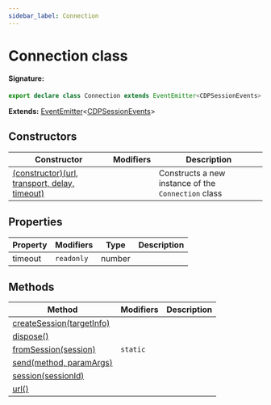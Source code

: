 ```yaml
---
sidebar_label: Connection
---
```


# Connection class

#### Signature:

```typescript
export declare class Connection extends EventEmitter<CDPSessionEvents>
```

**Extends:** [EventEmitter](./puppeteer.eventemitter.md)&lt;[CDPSessionEvents](./puppeteer.cdpsessionevents.md)&gt;

## Constructors

| Constructor                                                                              | Modifiers | Description                                                    |
| ---------------------------------------------------------------------------------------- | --------- | -------------------------------------------------------------- |
| [(constructor)(url, transport, delay, timeout)](./puppeteer.connection._constructor_.md) |           | Constructs a new instance of the <code>Connection</code> class |

## Properties

| Property | Modifiers             | Type   | Description |
| -------- | --------------------- | ------ | ----------- |
| timeout  | <code>readonly</code> | number |             |

## Methods

| Method                                                               | Modifiers           | Description |
| -------------------------------------------------------------------- | ------------------- | ----------- |
| [createSession(targetInfo)](./puppeteer.connection.createsession.md) |                     |             |
| [dispose()](./puppeteer.connection.dispose.md)                       |                     |             |
| [fromSession(session)](./puppeteer.connection.fromsession.md)        | <code>static</code> |             |
| [send(method, paramArgs)](./puppeteer.connection.send.md)            |                     |             |
| [session(sessionId)](./puppeteer.connection.session.md)              |                     |             |
| [url()](./puppeteer.connection.url.md)                               |                     |             |
